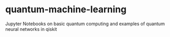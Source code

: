 # quantum-machine-learning
Jupyter Notebooks on basic quantum computing and examples of quantum neural networks in qiskit
